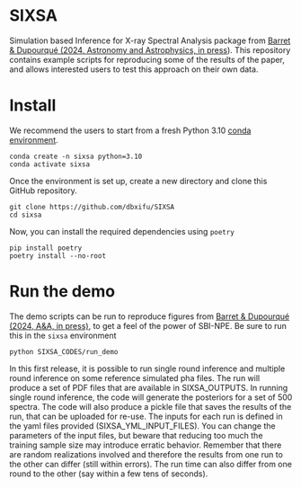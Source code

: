 # SIXSA
Simulation based Inference for X-ray Spectral Analysis package from [Barret & Dupourqué (2024, Astronomy and Astrophysics, in press](https://ui.adsabs.harvard.edu/abs/2024arXiv240106061B/abstract)). This repository contains example scripts for reproducing some of the results of the paper, and allows interested users to test this approach on their own data.

# Install 
We recommend the users to start from a fresh Python 3.10 [conda environment](https://conda.io/projects/conda/en/latest/user-guide/install/index.html). 

```
conda create -n sixsa python=3.10
conda activate sixsa
```

Once the environment is set up, create a new directory and clone this GitHub repository.

```
git clone https://github.com/dbxifu/SIXSA
cd sixsa
```

Now, you can install the required dependencies using `poetry`

```
pip install poetry
poetry install --no-root
```

# Run the demo 

The demo scripts can be run to reproduce figures from [Barret & Dupourqué (2024, A&A, in press)](https://ui.adsabs.harvard.edu/abs/2024arXiv240106061B/abstract), 
to get a feel of the power of SBI-NPE. Be sure to run this in the `sixsa` environment

```
python SIXSA_CODES/run_demo
```
In this first release, it is possible to run single round inference and multiple round inference on some reference 
simulated pha files. The run will produce a set of PDF files that are available in SIXSA_OUTPUTS. In running single 
round inference, the code will generate the posteriors for a set of 500 spectra. The code will also produce a pickle file 
that saves the results of the run, that can be uploaded for re-use.
The inputs for each run is defined in the yaml files provided (SIXSA_YML_INPUT_FILES). You can change the parameters of the input files, 
but beware that reducing too much the training sample size may introduce erratic behavior. 
Remember that there are random realizations involved and therefore the results from one run to the other can differ 
(still within errors). The run time can also differ from one round to the other (say within a few tens of seconds).
